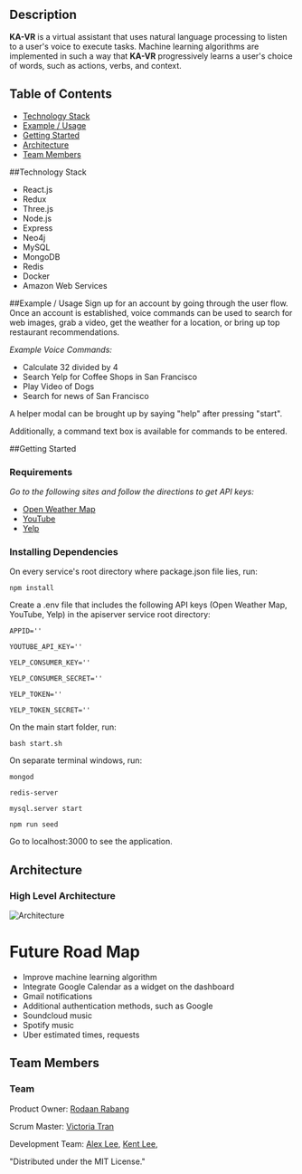 ## Description
**KA-VR** is a virtual assistant that uses natural language processing to listen to a user's voice to execute tasks. Machine learning algorithms are implemented in such a way that **KA-VR** progressively learns a user's choice of words, such as actions, verbs, and context.

## Table of Contents 
- [Technology Stack](#tech-stack)
- [Example / Usage](#example--usage)
- [Getting Started](#getting-started)
- [Architecture](#architecture)
- [Team Members](#team-members)

##Technology Stack
- React.js
- Redux
- Three.js
- Node.js
- Express
- Neo4j
- MySQL
- MongoDB
- Redis
- Docker
- Amazon Web Services

##Example / Usage
Sign up for an account by going through the user flow. Once an account is established, voice commands can be used to search for web images, grab a video, get the weather for a location, or bring up top restaurant recommendations.

*Example Voice Commands:*

- Calculate 32 divided by 4
- Search Yelp for Coffee Shops in San Francisco
- Play Video of Dogs
- Search for news of San Francisco

A helper modal can be brought up by saying "help" after pressing "start".

Additionally, a command text box is available for commands to be entered.

##Getting Started
### Requirements

*Go to the following sites and follow the directions to get API keys:*

- [Open Weather Map](https://openweathermap.org/appid)
- [YouTube](https://developers.google.com/youtube/v3/)
- [Yelp](https://www.yelp.com/developers)

### Installing Dependencies

On every service's root directory where package.json file lies, run:
```
npm install
```

Create a .env file that includes the following API keys (Open Weather Map, YouTube, Yelp) in the apiserver service root directory:
```
APPID=''
```
```
YOUTUBE_API_KEY=''
```
```
YELP_CONSUMER_KEY=''
```
```
YELP_CONSUMER_SECRET=''
```
```
YELP_TOKEN=''
```
```
YELP_TOKEN_SECRET=''
```

On the main start folder, run:

```
bash start.sh
```

On separate terminal windows, run:

```
mongod
```
```
redis-server
```
```
mysql.server start
```
```
npm run seed
```

Go to localhost:3000 to see the application.

## Architecture
### High Level Architecture
![Architecture](http://i67.tinypic.com/29ntd2w.png)

# Future Road Map
- Improve machine learning algorithm
- Integrate Google Calendar as a widget on the dashboard
- Gmail notifications
- Additional authentication methods, such as Google
- Soundcloud music
- Spotify music
- Uber estimated times, requests

## Team Members
### Team
Product Owner: [Rodaan Rabang](https://github.com/rodaan) 

Scrum Master: [Victoria Tran](https://github.com/vickeetran)

Development Team: [Alex Lee](https://github.com/digitized), [Kent Lee](https://github.com/kqlee),

"Distributed under the MIT License."
